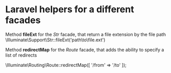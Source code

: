 # Laravel helpers for a different facades

Method __fileExt__ for the *Str* facade, that return a file extension by the file path
\Illuminate\Support\Str::fileExt('path\to\file.ext')

Method __redirectMap__ for the *Route* facade, that adds the ability to specify a list of redirects

\Illuminate\Routing\Route::redirectMap([
    '/from' => '/to'
]);
